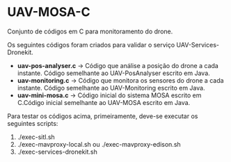 # UAV-MOSA-C

Conjunto de códigos em C para monitoramento do drone.

Os seguintes códigos foram criados para validar o serviço UAV-Services-Dronekit.

* **uav-pos-analyser.c** -> Código que análise a posição do drone a cada instante. Código semelhante ao UAV-PosAnalyser escrito em Java.
* **uav-monitoring.c** -> Código que monitora os sensores do drone a cada instante. Código semelhante ao UAV-Monitoring escrito em Java.
* **uav-mini-mosa.c** -> Código inicial do sistema MOSA escrito em C.Código inicial semelhante ao UAV-MOSA escrito em Java.

Para testar os códigos acima, primeiramente, deve-se executar os seguintes scripts:

1. ./exec-sitl.sh
2. ./exec-mavproxy-local.sh ou ./exec-mavproxy-edison.sh
3. ./exec-services-dronekit.sh
